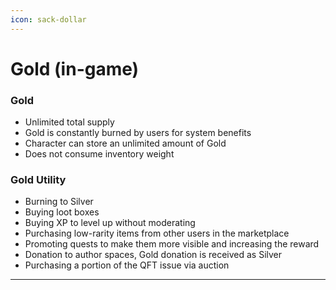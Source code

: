 ```yaml
---
icon: sack-dollar
---
```


# Gold (in-game)

### Gold

* Unlimited total supply 
* Gold is constantly burned by users for system benefits
* Character can store an unlimited amount of Gold
* Does not consume inventory weight


### Gold Utility

* Burning to Silver
* Buying loot boxes
* Buying XP to level up without moderating
* Purchasing low-rarity items from other users in the marketplace
* Promoting quests to make them more visible and increasing the reward
* Donation to author spaces, Gold donation is received as Silver
* Purchasing a portion of the QFT issue via auction

***
